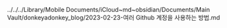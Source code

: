 ../../../Library/Mobile Documents/iCloud~md~obsidian/Documents/Main Vault/donkeyadonkey_blog/2023-02-23-여러 Github 계정을 사용하는 방법.md